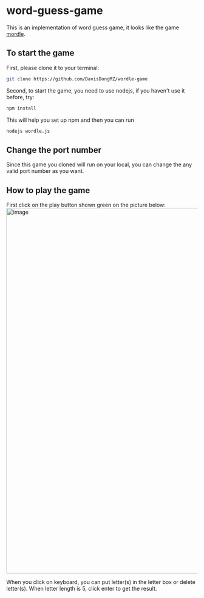 # word-guess-game
This is an implementation of word guess game, it looks like the game <a href="https://www.mordle.io/">mordle</a>.

## To start the game
First, please clone it to your terminal:
```bash
git clone https://github.com/DavisDongMZ/wordle-game
```
Second, to start the game, you need to use nodejs, if you haven't use it before, try:
```bash
npm install
```
This will help you set up npm and then you can run
```bash
nodejs wordle.js
```

## Change the port number
Since this game you cloned will run on your local, you can change the any valid port number as you want.

## How to play the game
First click on the play button shown green on the picture below:
<img width="960" alt="image" src="https://github.com/DavisDongMZ/wordle-game/assets/106778621/a5ea062c-775b-4b9f-b3a4-1e7654cc93d8">

When you click on keyboard, you can put letter(s) in the letter box or delete letter(s). When letter length is 5, click enter to get the result.
